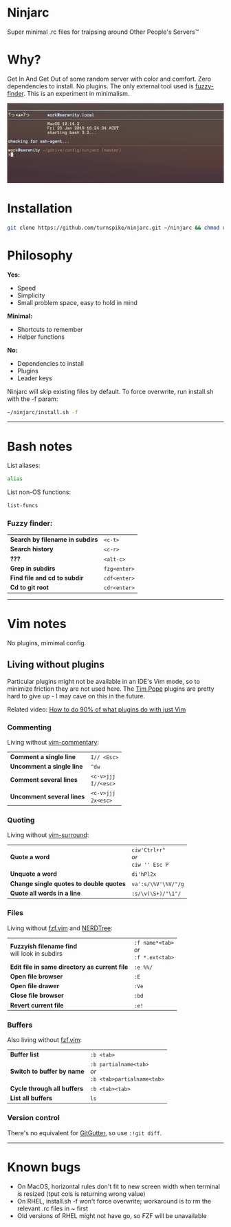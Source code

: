 # Ninjarc
Super minimal .rc files for traipsing around Other People's Servers™

# Why?

Get In And Get Out of some random server with color and comfort. Zero dependencies to install. No plugins. The only external tool used is [fuzzy-finder](https://github.com/junegunn/fzf/). This is an experiment in minimalism.

![ninjarc screenshot](https://github.com/turnspike/ninjarc/raw/master/screenshot.png)

# Installation
```sh
git clone https://github.com/turnspike/ninjarc.git ~/ninjarc && chmod u+x ~/ninjarc/install.sh && ~/ninjarc/install.sh
```

# Philosophy

**Yes:**
- Speed
- Simplicity
- Small problem space, easy to hold in mind

**Minimal:**
- Shortcuts to remember
- Helper functions

**No:**
- Dependencies to install
- Plugins
- Leader keys

Ninjarc will skip existing files by default. To force overwrite, run install.sh with the -f param:
```sh
~/ninjarc/install.sh -f
```

---
# Bash notes

List aliases:
```sh
alias
```

List non-OS functions:
```sh
list-funcs
```

### Fuzzy finder:

| | |
|-|-|
| **Search by filename in subdirs** | `<c-t>` |
| **Search history** | `<c-r>` |
| **???** | `<alt-c>` |
| **Grep in subdirs** | `fzg<enter>` |
| **Find file and cd to subdir** | `cdf<enter>` |
| **Cd to git root** | `cdr<enter>` |

---
# Vim notes

No plugins, mimimal config.

## Living without plugins

Particular plugins might not be available in an IDE's Vim mode, so to minimize friction they are not used here. The [Tim Pope](https://github.com/tpope) plugins are pretty hard to give up - I may cave on this in the future.

Related video: [How to do 90% of what plugins do with just Vim](https://www.youtube.com/watch?v=XA2WjJbmmoM_)

### Commenting
Living without [vim-commentary](https://github.com/tpope/vim-commentary):

| | |
|-|-|
| **Comment a single line** | `I// <Esc>` |
| **Uncomment a single line** | `^dw` |
| **Comment several lines** | `<c-v>jjj` <br> `I//<esc>` |
| **Uncomment several lines** | `<c-v>jjj` <br> `2x<esc>` |

### Quoting
Living without [vim-surround](https://github.com/tpope/vim-surround):

| | |
|-|-|
| **Quote a word** | `ciw'Ctrl+r"` <br> *or* <br> `ciw '' Esc P` |
| **Unquote a word** | `di'hPl2x` |
| **Change single quotes to double quotes** | `va':s/\%V'\%V/"/g` |
| **Quote all words in a line** | `:s/\v(\S+)/"\1"/` |

### Files
Living without [fzf.vim](https://github.com/junegunn/fzf.vim) and [NERDTree](https://github.com/scrooloose/nerdtree):

| | |
|-|-|
| **Fuzzyish filename find** <br> will look in subdirs | `:f name*<tab>` <br> *or* <br> `:f *.ext<tab>` |
| **Edit file in same directory as current file** | `:e %%/` |
| **Open file browser** | `:E` |
| **Open file drawer** | `:Ve` |
| **Close file browser** | `:bd` |
| **Revert current file** | `:e!` |

### Buffers
Also living without [fzf.vim](https://github.com/junegunn/fzf.vim):

| | |
|-|-|
| **Buffer list** | `:b <tab>` |
| **Switch to buffer by name** | `:b partialname<tab>` <br> *or* <br> `:b <tab>partialname<tab>` |
| **Cycle through all buffers** | `:b <tab><tab>` |
| **List all buffers** | `ls` |

### Version control
There's no equivalent for [GitGutter](https://github.com/airblade/vim-gitgutter), so use `:!git diff`.

---
# Known bugs

* On MacOS, horizontal rules don't fit to new screen width when terminal is resized (tput cols is returning wrong value)
* On RHEL, install.sh -f won't force overwrite; workaround is to rm the relevant .rc files in ~ first
* Old versions of RHEL might not have go, so FZF will be unavailable
